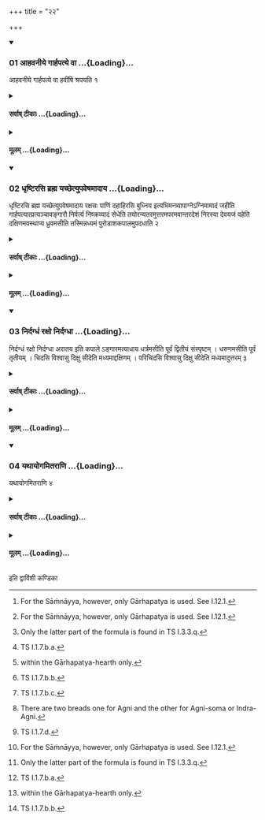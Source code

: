 +++
title = "२२"

+++

<div class="js_include" includetitle="true" newlevelforh1="3" unfilled url="/vedAH_yajuH/taittirIyam/sUtram/ApastambaH/shrautam/vishvAsa-prastutiH/01/22/01_AhavanIye_gArhapatye_vA.md">
<details open><summary><h3>01 आहवनीये गार्हपत्ये वा ...{Loading}...</h3></summary>

आहवनीये गार्हपत्ये वा हवींषि श्रपयति १
</details>
</div>
<div class="js_include collapsed" newlevelforh1="4" title="सर्वाष् टीकाः" unfilled url="/vedAH_yajuH/taittirIyam/sUtram/ApastambaH/shrautam/sarvASh_TIkAH/01/22/01_AhavanIye_gArhapatye_vA.md">
<details><summary><h4>सर्वाष् टीकाः ...{Loading}...</h4></summary>
<details><summary>थिते</summary>

1. The Adhvaryu bakes the oblations[^1] (sacrificial breads) either over the Āhavanīya fire or over the Gārhapatya fire.  

[^1]: For the Sāṁnāyya, however, only Gārhapatya is used. See I.12.1.
</details>
</details>
</div>
<div class="js_include collapsed" newlevelforh1="4" title="मूलम्" unfilled url="/vedAH_yajuH/taittirIyam/sUtram/ApastambaH/shrautam/mUlam/01/22/01_AhavanIye_gArhapatye_vA.md">
<details><summary><h4>मूलम् ...{Loading}...</h4></summary>

आहवनीये गार्हपत्ये वा हवींषि श्रपयति १
</details>
</div>
<div class="js_include" includetitle="true" newlevelforh1="3" unfilled url="/vedAH_yajuH/taittirIyam/sUtram/ApastambaH/shrautam/vishvAsa-prastutiH/01/22/02_dhRShTirasi_brahma_yachChetyupaveShamAdAya.md">
<details open><summary><h3>02 धृष्टिरसि ब्रह्म यच्छेत्युपवेषमादाय ...{Loading}...</h3></summary>

धृष्टिरसि ब्रह्म यच्छेत्युपवेषमादाय रक्षसः पाणिं दहाहिरसि बुध्निय इत्यभिमन्त्र्यापाग्नेऽग्निमामादं जहीति गार्हपत्यात्प्रत्यञ्चावङ्गारौ निर्वर्त्य निष्क्रव्यादं सेधेति तयोरन्यतरमुत्तरमपरमवान्तरदेशं निरस्या देवयजं वहेति दक्षिणमवस्थाप्य ध्रुवमसीति तस्मिन्नध्यमं पुरोडाशकपालमुपदधाति २
</details>
</div>
<div class="js_include collapsed" newlevelforh1="4" title="सर्वाष् टीकाः" unfilled url="/vedAH_yajuH/taittirIyam/sUtram/ApastambaH/shrautam/sarvASh_TIkAH/01/22/02_dhRShTirasi_brahma_yachChetyupaveShamAdAya.md">
<details><summary><h4>सर्वाष् टीकाः ...{Loading}...</h4></summary>
<details><summary>थिते</summary>

2. With dhr̥stirasi brahma yaccha[^1] having taken the stirring stick (Upaveṣa), with rakṣasaḥ pāṇiṁ dahāhirasi budhniya[^2] having addressed it, with apāgne agnimāmādaṁ jahi[^3] having drawn towards the west two embers from the Gārhapatya (fire),[^4] with niṣkravyādaṁ sedha[^5] having thrown one (of the embers) towards the north-west, with ā devayajaṁ vaha[^6] having established (the other embers) towards the south (on the place, in the fire-hearth where the sacrificial breads[^7] are to be baked), with dhruvamasi...[^8] he places the central one (out of the) pot sherds on which sacrificial bread is to be baked.  

[^1]: TS I.1.7.a.  

[^2]: Only the latter part of the formula is found in TS I.3.3.q.  

[^3]: TS I.1.7.b.a.  

[^4]: within the Gārhapatya-hearth only.  

[^5]: TS I.1.7.b.b.  

[^6]: TS I.1.7.b.c.  

[^7]: There are two breads one for Agni and the other for Agni-soma or Indra-Agni.  

[^8]: TS I.1.7.d.
</details>
</details>
</div>
<div class="js_include collapsed" newlevelforh1="4" title="मूलम्" unfilled url="/vedAH_yajuH/taittirIyam/sUtram/ApastambaH/shrautam/mUlam/01/22/02_dhRShTirasi_brahma_yachChetyupaveShamAdAya.md">
<details><summary><h4>मूलम् ...{Loading}...</h4></summary>

धृष्टिरसि ब्रह्म यच्छेत्युपवेषमादाय रक्षसः पाणिं दहाहिरसि बुध्निय इत्यभिमन्त्र्यापाग्नेऽग्निमामादं जहीति गार्हपत्यात्प्रत्यञ्चावङ्गारौ निर्वर्त्य निष्क्रव्यादं सेधेति तयोरन्यतरमुत्तरमपरमवान्तरदेशं निरस्या देवयजं वहेति दक्षिणमवस्थाप्य ध्रुवमसीति तस्मिन्नध्यमं पुरोडाशकपालमुपदधाति २
</details>
</div>
<div class="js_include" includetitle="true" newlevelforh1="3" unfilled url="/vedAH_yajuH/taittirIyam/sUtram/ApastambaH/shrautam/vishvAsa-prastutiH/01/22/03_nirdagdhaM_raxo_nirdagdhA.md">
<details open><summary><h3>03 निर्दग्धं रक्षो निर्दग्धा ...{Loading}...</h3></summary>

निर्दग्धं रक्षो निर्दग्धा अरातय इति कपाले ऽङ्गारमत्याधाय धर्त्रमसीति पूर्वं द्वितीयं संस्पृष्टम् । धरुणमसीति पूर्वं तृतीयम् । चिदसि विश्वासु दिक्षु सीदेति मध्यमाद्दक्षिणम् । परिचिदसि विश्वासु दिक्षु सीदेति मध्यमादुत्तरम् ३
</details>
</div>
<div class="js_include collapsed" newlevelforh1="4" title="सर्वाष् टीकाः" unfilled url="/vedAH_yajuH/taittirIyam/sUtram/ApastambaH/shrautam/sarvASh_TIkAH/01/22/03_nirdagdhaM_raxo_nirdagdhA.md">
<details><summary><h4>सर्वाष् टीकाः ...{Loading}...</h4></summary>
<details><summary>थिते</summary>

3. With nirdagdham rakṣaḥ...[^1] having placed an ember on the potsherd, with dhartramasi...[^2] (he places) the second (potsherd) to the east (of the first one) close to it; with dharunamasi[^3] (.....) the third to the east (.....); with cidasi viśvāsu...[^4] (he places the fourth one) to the south of the middle (potsherd); with paricidasi[^5] (he places) the fifth one to the north (of the middle potsherd).  

[^1]: TS I.1.7.c.  

[^2]: TS I.1.7.e.  

[^3]: TS I.1.7.f.  

[^4-5]: MS I.1.8.
</details>
</details>
</div>
<div class="js_include collapsed" newlevelforh1="4" title="मूलम्" unfilled url="/vedAH_yajuH/taittirIyam/sUtram/ApastambaH/shrautam/mUlam/01/22/03_nirdagdhaM_raxo_nirdagdhA.md">
<details><summary><h4>मूलम् ...{Loading}...</h4></summary>

निर्दग्धं रक्षो निर्दग्धा अरातय इति कपाले ऽङ्गारमत्याधाय धर्त्रमसीति पूर्वं द्वितीयं संस्पृष्टम् । धरुणमसीति पूर्वं तृतीयम् । चिदसि विश्वासु दिक्षु सीदेति मध्यमाद्दक्षिणम् । परिचिदसि विश्वासु दिक्षु सीदेति मध्यमादुत्तरम् ३
</details>
</div>
<div class="js_include" includetitle="true" newlevelforh1="3" unfilled url="/vedAH_yajuH/taittirIyam/sUtram/ApastambaH/shrautam/vishvAsa-prastutiH/01/22/04_yathAyogamitarANi.md">
<details open><summary><h3>04 यथायोगमितराणि ...{Loading}...</h3></summary>

यथायोगमितराणि ४
</details>
</div>
<div class="js_include collapsed" newlevelforh1="4" title="सर्वाष् टीकाः" unfilled url="/vedAH_yajuH/taittirIyam/sUtram/ApastambaH/shrautam/sarvASh_TIkAH/01/22/04_yathAyogamitarANi.md">
<details><summary><h4>सर्वाष् टीकाः ...{Loading}...</h4></summary>
<details><summary>थिते</summary>

4. He places the other potsherds in accordance with the suitability (and with the following formulae).
</details>
</details>
</div>
<div class="js_include collapsed" newlevelforh1="4" title="मूलम्" unfilled url="/vedAH_yajuH/taittirIyam/sUtram/ApastambaH/shrautam/mUlam/01/22/04_yathAyogamitarANi.md">
<details><summary><h4>मूलम् ...{Loading}...</h4></summary>

यथायोगमितराणि ४
</details>
</div>

  
इति द्वाविंशी कण्डिका 
